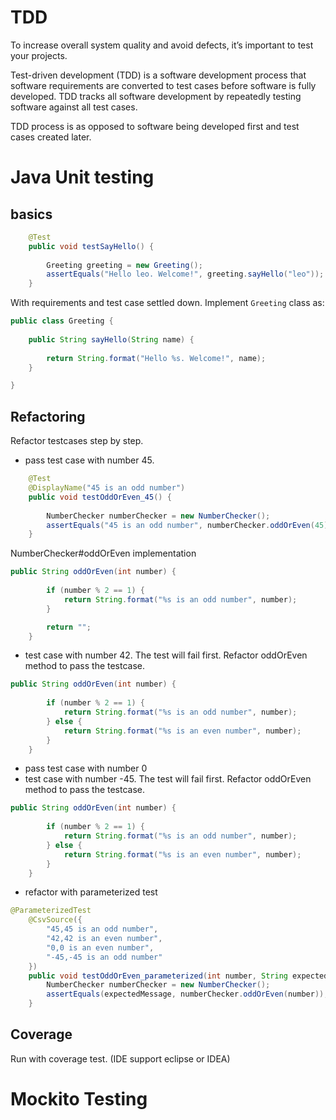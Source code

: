 # TDD 

To increase overall system quality and avoid defects, it’s important to test your projects.

Test-driven development (TDD) is a software development process that software requirements are converted to test cases before software is fully developed. TDD tracks all software development by repeatedly testing software against all test cases.

TDD process is as opposed to software being developed first and test cases created later.

# Java Unit testing
## basics
```java
    @Test
	public void testSayHello() {
		
		Greeting greeting = new Greeting();
		assertEquals("Hello leo. Welcome!", greeting.sayHello("leo"));
	}
```
With requirements and test case settled down. Implement `Greeting` class as:
```java
public class Greeting {
	
	public String sayHello(String name) {
		
		return String.format("Hello %s. Welcome!", name);
	}

}

```
## Refactoring

Refactor testcases step by step.
- pass test case with number 45.
```java
    @Test
	@DisplayName("45 is an odd number")
	public void testOddOrEven_45() {
		
		NumberChecker numberChecker = new NumberChecker();
		assertEquals("45 is an odd number", numberChecker.oddOrEven(45));
	}
```
NumberChecker#oddOrEven implementation
```java
public String oddOrEven(int number) {
		
		if (number % 2 == 1) {
			return String.format("%s is an odd number", number);
		} 

		return "";
	}
```
- test case with number 42. The test will fail first. Refactor oddOrEven method to pass the testcase.
```java
public String oddOrEven(int number) {
		
		if (number % 2 == 1) {
			return String.format("%s is an odd number", number);
		} else {
			return String.format("%s is an even number", number);
		}
	}
```
- pass test case with number 0
- test case with number -45. The test will fail first. Refactor oddOrEven method to pass the testcase.
```java
public String oddOrEven(int number) {
		
		if (number % 2 == 1) {
			return String.format("%s is an odd number", number);
		} else {
			return String.format("%s is an even number", number);
		}
	}
```
- refactor with parameterized test
``` java
@ParameterizedTest
	@CsvSource({
		"45,45 is an odd number",
		"42,42 is an even number",
		"0,0 is an even number",
		"-45,-45 is an odd number"
	})
	public void testOddOrEven_parameterized(int number, String expectedMessage) {
		NumberChecker numberChecker = new NumberChecker();
		assertEquals(expectedMessage, numberChecker.oddOrEven(number));
	}
```

## Coverage 

Run with coverage test. (IDE support eclipse or IDEA)

# Mockito Testing
